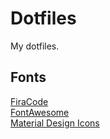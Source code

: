 # Dotfiles
My dotfiles.

## Fonts

[FiraCode](https://github.com/tonsky/FiraCode)\
[FontAwesome](https://fontawesome.com/)\
[Material Design Icons](https://github.com/google/material-design-icons/tree/master/iconfont)
